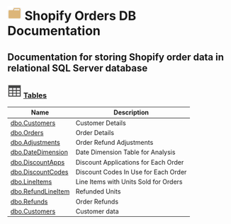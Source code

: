 # ![logo](Images/folder.svg) Shopify Orders DB Documentation

## [](#Description) Documentation for storing Shopify order data in relational SQL Server database

### ![Table](Images/table.svg) [Tables](Tables/Tables.md)

|Name|Description
|---|---
|[dbo.Customers](Tables/dbo.Customers.md)|Customer Details|
|[dbo.Orders](Tables/dbo.Orders.md)|Order Details|
|[dbo.Adjustments](Tables/dbo.Adjustments.md)|Order Refund Adjustments|
|[dbo.DateDimension](Tables/dbo.DateDimension.md)|Date Dimension Table for Analysis|
|[dbo.DiscountApps](Tables/dbo.DiscountApps.md)|Discount Applications for Each Order|
|[dbo.DiscountCodes](Tables/dbo.DiscountCodes.md)|Discount Codes In Use for Each Order|
|[dbo.LineItems](Tables/dbo.LineItems.md)|Line Items with Units Sold for Orders|
|[dbo.RefundLineItem](Tables/dbo.RefundLineItem.md)|Refunded Units|
|[dbo.Refunds](Tables/dbo.Refunds.md)|Order Refunds |
|[dbo.Customers](Tables/dbo.Customers.md)|Customer data|
